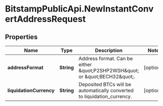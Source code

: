 # BitstampPublicApi.NewInstantConvertAddressRequest

## Properties

Name | Type | Description | Notes
------------ | ------------- | ------------- | -------------
**addressFormat** | **String** |  Address format. Can be either \&quot;P2SHP2WSH\&quot; or \&quot;BECH32\&quot;. | [optional] 
**liquidationCurrency** | **String** | Deposited BTCs will be automatically converted to liquidation_currency. | [optional] 


